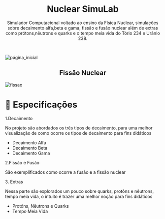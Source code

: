 <h1 align="center">Nuclear SimuLab</h1>

<p align="center">Simulador Computacional voltado ao ensino da Física Nuclear, simulações sobre decaimento alfa,beta e gama, fissão e fusão nuclear além de extras como prótons,nêutrons e quarks e o tempo meia vida do Tório 234 e Urânio 238.</p>
<br />


![página_inicial](https://user-images.githubusercontent.com/46492977/99748915-3b2daf00-2abc-11eb-9868-79375cd1d4d8.png)

<h2 align="center">Fissão Nuclear</h2>

![fissao](https://user-images.githubusercontent.com/46492977/99749806-e9862400-2abd-11eb-8ec6-2dcd056eae4f.gif)

 <h1> 🚀 Especificações</h1>
 <p>1.Decaimento</p>
 <p>No projeto são abordados os três tipos de decaimento, para uma melhor visualização de como ocorre os tipos de decaimento para fins didáticos</p>
<ul>
  <li> Decaimento Alfa</li>
  <li> Decaimento Beta</li>
  <li> Decaimento Gama</li>
</ul>
 <p>2.Fissão e Fusão</p>
 <p>São exemplificados como ocorre a fusão e a fissão nuclear</p>
 <p>3. Extras</p>
 <p>Nessa parte são explorados um pouco sobre quarks, protôns e nêutrons, tempo meia vida, o intuito é trazer uma melhor noção para fins didáticos</p>
 <ul>
  <li> Protóns, Nêutrons e Quarks</li>
  <li> Tempo Meia Vida</li>
</ul>




